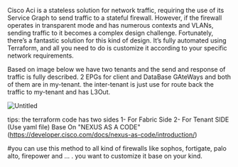 Cisco Aci is a stateless solution for network traffic, requiring the use of its Service Graph to send traffic to a stateful firewall. However, if the firewall operates in transparent mode and has numerous contexts and VLANs, sending traffic to it becomes a complex design challenge.
Fortunately, there’s a fantastic solution for this kind of design. It’s fully automated using Terraform, and all you need to do is customize it according to your specific network requirements.

Based on image below we have two tenants and the send and response of traffic is fully described. 2 EPGs for client and DataBase GAteWays and both of them are in my-tenant. the inter-tenant is just use for route back the traffic to my-tenant and has L3Out.

![Untitled](https://github.com/user-attachments/assets/3a011c87-4631-4d61-be8a-1158b93968a9)

tips:
the terraform code has two sides
1- For Fabric Side
2- For Tenant SIDE (Use yaml file)
Base On "NEXUS AS A CODE" (https://developer.cisco.com/docs/nexus-as-code/introduction/)

#you can use this method to all kind of firewalls like sophos, fortigate, palo alto, firepower and ... . you want to customize it base on your kind.
